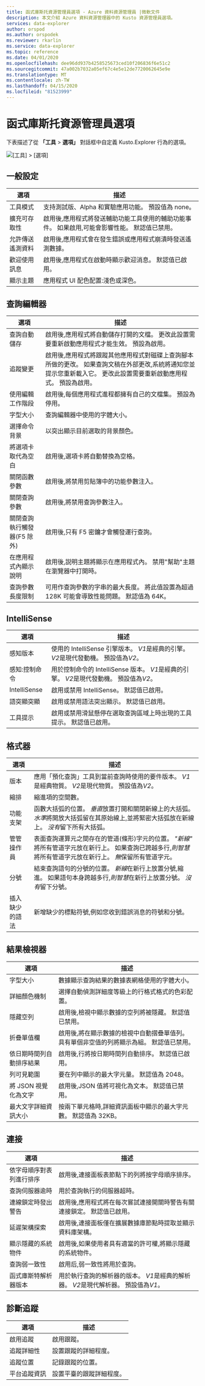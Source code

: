 ```yaml
---
title: 函式庫斯托資源管理員選項 - Azure 資料資源管理員 |微軟文件
description: 本文介紹 Azure 資料資源管理器中的 Kusto 資源管理員選項。
services: data-explorer
author: orspod
ms.author: orspodek
ms.reviewer: rkarlin
ms.service: data-explorer
ms.topic: reference
ms.date: 04/01/2020
ms.openlocfilehash: dee96dd937b4258525673ced10f206836f6e51c2
ms.sourcegitcommit: 47a002b7032a05ef67c4e5e12de7720062645e9e
ms.translationtype: MT
ms.contentlocale: zh-TW
ms.lasthandoff: 04/15/2020
ms.locfileid: "81523999"
---
```

# <a name="kusto-explorer-options"></a>函式庫斯托資源管理員選項

下表描述了從 **「工具** > **選項」** 對話框中自定義 Kusto.Explorer 行為的選項。

![[工具] > [選項]](\images\Kusto-Tools-Explorer-Options\tools-options.png)

## <a name="general-settings"></a>一般設定

| 選項 | 描述 |
|---------|--------------|
| 工具模式 | 支持測試版、Alpha 和實驗應用功能。 預設值為 none。|
| 擴充可存取性 | 啟用後,應用程式將發送輔助功能工具使用的輔助功能事件。 如果啟用,可能會影響性能。 默認值已禁用。 |
| 允許傳送遙測資料 | 啟用後,應用程式會在發生錯誤或應用程式崩潰時發送遙測數據。 |
| 歡迎使用訊息 | 啟用後,應用程式在啟動時顯示歡迎消息。 默認值已啟用。|
| 顯示主題 | 應用程式 UI 配色配置:淺色或深色。|
  
## <a name="query-editor"></a>查詢編輯器

| 選項 | 描述 |
|---------|--------------|
| 查詢自動儲存 | 啟用後,應用程式將自動儲存打開的文檔。 更改此設置需要重新啟動應用程式才能生效。 預設為啟用。|
| 追蹤變更 | 啟用後,應用程式將跟蹤其他應用程式對磁碟上查詢腳本所做的更改。 如果查詢文稿在外部更改,系統將通知您並提示您重新載入它。 更改此設置需要重新啟動應用程式。 預設為啟用。|
| 使用編輯工作階段 | 啟用後,每個應用程式進程都擁有自己的文檔集。 預設為停用。|
| 字型大小 | 查詢編輯器中使用的字體大小。|
| 選擇命令背景 | 以突出顯示目前選取的背景顏色。|
| 將選項卡取代為空白 | 啟用後,選項卡將自動替換為空格。|
| 關閉函數參數 | 啟用後,將禁用剪貼簿中的功能參數注入。|
| 關閉查詢參數 | 啟用後,將禁用查詢參數注入。|
| 關閉查詢執行觸發器(F5 除外) | 啟用後,只有 F5 密鑰才會觸發運行查詢。|
| 在應用程式內顯示說明 | 啟用後,説明主題將顯示在應用程式內。 禁用"幫助"主題在瀏覽器中打開時。|
| 查詢參數長度限制 | 可用作查詢參數的字串的最大長度。 將此值設置為超過 128K 可能會導致性能問題。 默認值為 64K。|

## <a name="intellisense"></a>IntelliSense

| 選項 | 描述 |
|---------|--------------|
| 感知版本 | 使用的 IntelliSense 引擎版本。 *V1*是經典的引擎。 *V2*是現代發動機。 預設值為*V2*。 |
| 感知:控制命令 | 用於控制命令的 IntelliSense 版本。 *V1*是經典的引擎。 *V2*是現代發動機。 預設值為*V2*。 | 
| IntelliSense | 啟用或禁用 IntelliSense。 默認值已啟用。|
| 語突顯突顯 | 啟用或禁用語法突出顯示。 默認值已啟用。|
| 工具提示 | 啟用或禁用滑鼠懸停在選取查詢區域上時出現的工具提示。 默認值已啟用。|

## <a name="formatter"></a>格式器

| 選項 | 描述 |
|---------|--------------|
| 版本 | 應用「預化查詢」工具到當前查詢時使用的要件版本。 *V1*是經典物質。 *V2*是現代物質。 預設值為*V2*。|
| 縮排 | 縮進項的空間數。|
| 功能支架 | 函數大括弧的位置。 *垂直*放置打開和關閉新線上的大括弧。 *水準*將開放大括弧留在其原始線上,並將緊密大括弧放在新線上。 *沒有*留下所有大括弧。|
| 管管操作員 | 表面查詢運算元之間存在的管道(條形)字元的位置。 *"新線"* 將所有管道字元放在新行上。 如果查詢已跨越多行,*則智慧*將所有管道字元放在新行上。 *無*保留所有管道字元。|
| 分號 | 結束查詢語句的分號的位置。 *新線*在新行上放置分號,縮進。 如果語句本身跨越多行,*則智慧*在新行上放置分號。  *沒有*留下分號。
| 插入缺少的語法 | 新增缺少的標點符號,例如您收到錯誤消息的符號和分號。|

## <a name="results-viewer"></a>結果檢視器

| 選項 | 描述 |
|---------|--------------|
| 字型大小 | 數據顯示查詢結果的數據表網格使用的字體大小。|
| 詳細顏色機制 | 選擇自動偵測詳細度等級上的行格式格式的色彩配置。|
| 隱藏空列 | 啟用後,檢視中顯示數據的空列將被隱藏。  默認值已禁用。|
| 折疊單值欄| 啟用後,將在顯示數據的檢視中自動摺疊單值列。 具有單個非空值的列將顯示為組。 默認值已禁用。|
| 依日期時間列自動排序結果 | 啟用後,行將按日期時間列自動排序。 默認值已啟用。|
| 列可見範圍 | 要在列中顯示的最大字元量。 默認值為 2048。|
| 將 JSON 視覺化為文字 | 啟用後,JSON 值將可視化為文本。 默認值已禁用。|
| 最大文字詳細資訊大小 | 按兩下單元格時,詳細資訊面板中顯示的最大字元數。 默認值為 32KB。|

## <a name="connections"></a>連接

| 選項 | 描述 |
|---------|--------------|
| 依字母順序對表列進行排序 | 啟用後,連接面板表節點下的列將按字母順序排序。|
| 查詢伺服器逾時 | 用於查詢執行的伺服器超時。|
| 連線鎖定時發出警告 | 啟用後,應用程式將在每次嘗試連接開關時警告有關連接鎖定。 默認值已啟用。|
| 延遲架構探索 | 啟用後,連接面板僅在擴展數據庫節點時提取並顯示資料庫架構。|
| 顯示隱藏的系統物件 | 啟用後,如果使用者具有適當的許可權,將顯示隱藏的系統物件。|
| 查詢弱一致性 | 啟用后,弱一致性將用於查詢。|
| 函式庫斯特解析器版本 | 用於執行查詢的解析器的版本。 *V1*是經典的解析器。 *V2*是現代解析器。 預設值為*V1*。|

## <a name="diagnostic-tracing"></a>診斷追蹤

| 選項 | 描述 |
|---------|--------------|
| 啟用追蹤 | 啟用跟蹤。|
| 追蹤詳細性 | 設置跟蹤的詳細程度。|
| 追蹤位置 | 記錄跟蹤的位置。|
| 平台追蹤資訊 | 設置平臺的跟蹤詳細程度。| 